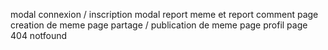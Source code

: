 modal connexion / inscription
modal report meme et report comment
page creation de meme
page partage / publication de meme
page profil
page 404 notfound
